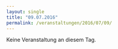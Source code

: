 ```yaml
---
layout: single
title: "09.07.2016"
permalink: /veranstaltungen/2016/07/09/
---
```


Keine Veranstaltung an diesem Tag.
